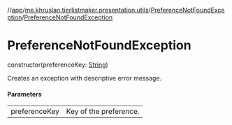 //[app](../../../index.md)/[me.khruslan.tierlistmaker.presentation.utils](../index.md)/[PreferenceNotFoundException](index.md)/[PreferenceNotFoundException](-preference-not-found-exception.md)

# PreferenceNotFoundException

constructor(preferenceKey: [String](https://kotlinlang.org/api/latest/jvm/stdlib/kotlin/-string/index.html))

Creates an exception with descriptive error message.

#### Parameters

| | |
|---|---|
| preferenceKey | Key of the preference. |
